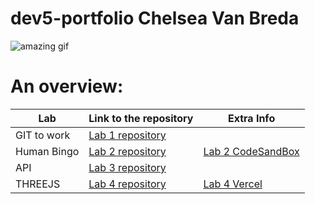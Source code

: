 # dev5-portfolio Chelsea Van Breda
![amazing gif](https://media.tenor.com/-kZOB16tELEAAAAC/this-is-fine-fire.gif)

# An overview:
Lab | Link to the repository | Extra Info
----|------------------------|------------
GIT to work | [Lab 1 repository](https://github.com/Chelsea-VB/DEV5-LAB1)|
Human Bingo | [Lab 2 repository](https://github.com/Chelsea-VB/DEV5-LAB2)| [Lab 2 CodeSandBox](https://codesandbox.io/s/lab2-humanbingo-s1yw15) |
API | [Lab 3 repository](https://github.com/Chelsea-VB/DEV5-LAB3)|
THREEJS | [Lab 4 repository](https://github.com/Chelsea-VB/DEV5-LAB4) | [Lab 4 Vercel](https://dev-5-lab-4-sand.vercel.app) |
